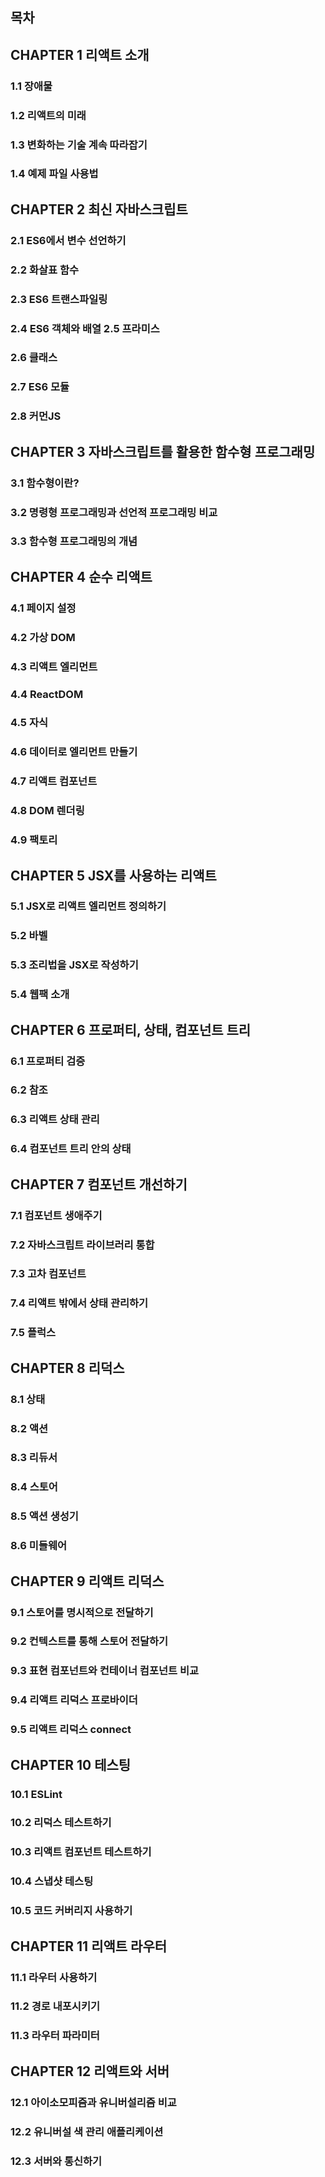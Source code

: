 ## 목차

## CHAPTER 1 리액트 소개 

### 1.1 장애물 

### 1.2 리액트의 미래 

### 1.3 변화하는 기술 계속 따라잡기 

### 1.4 예제 파일 사용법 

## CHAPTER 2 최신 자바스크립트

### 2.1 ES6에서 변수 선언하기

### 2.2 화살표 함수 

### 2.3 ES6 트랜스파일링 

### 2.4 ES6 객체와 배열 2.5 프라미스 

### 2.6 클래스 

### 2.7 ES6 모듈 

### 2.8 커먼JS 

## CHAPTER 3 자바스크립트를 활용한 함수형 프로그래밍

### 3.1 함수형이란?

### 3.2 명령형 프로그래밍과 선언적 프로그래밍 비교 

### 3.3 함수형 프로그래밍의 개념 

## CHAPTER 4 순수 리액트 

### 4.1 페이지 설정 

### 4.2 가상 DOM 

### 4.3 리액트 엘리먼트 

### 4.4 ReactDOM 

### 4.5 자식 

### 4.6 데이터로 엘리먼트 만들기 

### 4.7 리액트 컴포넌트 

### 4.8 DOM 렌더링 

### 4.9 팩토리 

## CHAPTER 5 JSX를 사용하는 리액트 

### 5.1 JSX로 리액트 엘리먼트 정의하기 

### 5.2 바벨 

### 5.3 조리법을 JSX로 작성하기 

### 5.4 웹팩 소개 

## CHAPTER 6 프로퍼티, 상태, 컴포넌트 트리 

### 6.1 프로퍼티 검증 

### 6.2 참조 

### 6.3 리액트 상태 관리 

### 6.4 컴포넌트 트리 안의 상태 

## CHAPTER 7 컴포넌트 개선하기 

### 7.1 컴포넌트 생애주기 

### 7.2 자바스크립트 라이브러리 통합 

### 7.3 고차 컴포넌트 

### 7.4 리액트 밖에서 상태 관리하기 

### 7.5 플럭스 

## CHAPTER 8 리덕스 

### 8.1 상태 

### 8.2 액션 

### 8.3 리듀서 

### 8.4 스토어 

### 8.5 액션 생성기 

### 8.6 미들웨어 

## CHAPTER 9 리액트 리덕스 

### 9.1 스토어를 명시적으로 전달하기 

### 9.2 컨텍스트를 통해 스토어 전달하기 

### 9.3 표현 컴포넌트와 컨테이너 컴포넌트 비교 

### 9.4 리액트 리덕스 프로바이더 

### 9.5 리액트 리덕스 connect 

## CHAPTER 10 테스팅 

### 10.1 ESLint 

### 10.2 리덕스 테스트하기 

### 10.3 리액트 컴포넌트 테스트하기 

### 10.4 스냅샷 테스팅 

### 10.5 코드 커버리지 사용하기 

## CHAPTER 11 리액트 라우터 

### 11.1 라우터 사용하기 

### 11.2 경로 내포시키기 

### 11.3 라우터 파라미터 

## CHAPTER 12 리액트와 서버 

### 12.1 아이소모피즘과 유니버설리즘 비교 

### 12.2 유니버설 색 관리 애플리케이션 

### 12.3 서버와 통신하기 